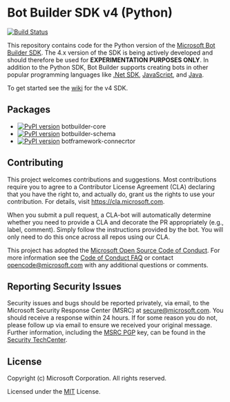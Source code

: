 
# Bot Builder SDK v4 (Python)

[![Build Status](https://travis-ci.org/Microsoft/botbuilder-python.svg?branch=master)](https://travis-ci.org/Microsoft/botbuilder-python)

This repository contains code for the Python version of the [Microsoft Bot Builder SDK](https://github.com/Microsoft/BotBuilder). The 4.x version of the SDK is being actively developed and should therefore be used for **EXPERIMENTATION PURPOSES ONLY**.
In addition to the Python SDK, Bot Builder supports creating bots in other popular programming languages like [.Net SDK](https://github.com/Microsoft/botbuilder-dotnet), [JavaScript](https://github.com/Microsoft/botbuilder-js), and [Java](https://github.com/Microsoft/botbuilder-java).

To get started see the [wiki](https://github.com/Microsoft/botbuilder-python/wiki) for the v4 SDK.

## Packages

- [![PyPI version](https://badge.fury.io/py/botbuilder-core.svg)](https://badge.fury.io/py/botbuilder-core) botbuilder-core
- [![PyPI version](https://badge.fury.io/py/botbuilder-schema.svg)](https://badge.fury.io/py/botbuilder-schema) botbuilder-schema
- [![PyPI version](https://badge.fury.io/py/botframework-connector.svg)](https://badge.fury.io/py/botframework-connector) botframework-connecrtor

## Contributing

This project welcomes contributions and suggestions.  Most contributions require you to agree to a
Contributor License Agreement (CLA) declaring that you have the right to, and actually do, grant us
the rights to use your contribution. For details, visit https://cla.microsoft.com.

When you submit a pull request, a CLA-bot will automatically determine whether you need to provide
a CLA and decorate the PR appropriately (e.g., label, comment). Simply follow the instructions
provided by the bot. You will only need to do this once across all repos using our CLA.

This project has adopted the [Microsoft Open Source Code of Conduct](https://opensource.microsoft.com/codeofconduct/).
For more information see the [Code of Conduct FAQ](https://opensource.microsoft.com/codeofconduct/faq/) or
contact [opencode@microsoft.com](mailto:opencode@microsoft.com) with any additional questions or comments.

## Reporting Security Issues

Security issues and bugs should be reported privately, via email, to the Microsoft Security
Response Center (MSRC) at [secure@microsoft.com](mailto:secure@microsoft.com). You should
receive a response within 24 hours. If for some reason you do not, please follow up via
email to ensure we received your original message. Further information, including the
[MSRC PGP](https://technet.microsoft.com/en-us/security/dn606155) key, can be found in
the [Security TechCenter](https://technet.microsoft.com/en-us/security/default).

## License

Copyright (c) Microsoft Corporation. All rights reserved.

Licensed under the [MIT](https://github.com/Microsoft/vscode/blob/master/LICENSE.txt) License.
